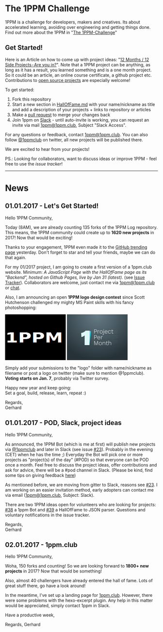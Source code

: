 # The 1PPM Challenge

1PPM is a challenge for developers, makers and creatives. Its about accelerated learning, avoiding over engineering and getting things done. Find out more about the 1PPM in "[The 1PPM-Challenge](https://medium.com/1ppm/the-1ppm-challenge-eaed5df0ef5a#.oejtaqmy0)"

## Get Started!

Here is an Article on how to come up with project ideas: "[12 Months / 12 Side Projects - Are you in?](https://medium.com/@gerji/12-months-12-side-projects-are-you-in-c395dbcd648e#.qle34253j)". Note that a 1PPM project can be anything, as long as it has a result, you learned something and is a one month project. So it could be an article, an online course certificate, a github project etc. Contributions to [open source projects](https://github.com/FreeCodeCamp/how-to-contribute-to-open-source)  are especially welcome!


To get started:

1. Fork this repository
2. Start a new section in [HallOfFame.md](HallOfFame.md) with your name/nickname as title and add a description of your projects + links to repository or articles  
3. Make a [pull request](http://kbroman.org/github_tutorial/pages/fork.html) to merge your changes back
4. Join 1ppm on [Slack](https://1ppmclub.slack.com) - until auto-invite is working, you can request an invite via mail [1ppm@1ppm.club](mailto:1ppm@1ppm.club), Subject "Slack Access".

For any questions or feedback, contact [1ppm@1ppm.club](mailto:1ppm@1ppm.club). You can also follow [@1ppmclub](https://twitter.com/1ppmclub) on twitter, all new projects will be published there.

We are excited to hear from your projects!

PS.: Looking for collaborators, want to discuss ideas or improve 1PPM - feel free to use the *issue tracker*!

---
# News

## 01.01.2017 - Let's Get Started!

Hello 1PPM Community,

Today (8AM), we are already counting 135 forks of the 1PPM Log repository. This means, the 1PPM community could create up to **1620 new projects** in 2017! Now that would be exciting!

Thanks to your engagement, 1PPM even made it to the [GitHub trending page](https://github.com/trending) yesterday. Don't forget to star and tell your friends, maybe we can do that again.

For my 01/2017 project, I am going to create a first version of a 1ppm.club website. Minimum: *A JavaScript Page with the HallOfFame page as its "Backend", hosted on Github Pages, live by Jan 31 (latest).* (see [Issue Tracker](https://github.com/1ppm/1ppmLog/issues/9)). Collaborators are welcome, just contact me via [1ppm@1ppm.club](mailto:1ppm@1ppm.club) or [chat]((https://gitter.im/1ppm/challenge)).

Also, I am announcing an open **1PPM logo design contest** since Scott Hutchenson challenged my mighty MS Paint skills with his fancy photoshopping:

<img src="logo/1PPM_Logo.png" width="200" height="150" />
<img src="logo/scott_hutchensen.jpg" width="200" height="150" />

Simply add your submissions to the "logo" folder with name/nickname as filename or post a logo on twitter (make sure to mention @1ppmclub). **Voting starts on Jan. 7**, probably via Twitter survey.

Happy new year and keep going:  
Set a goal, build, release, learn, repeat :)

Regards,  
Gerhard

## 01.01.2017 - POD, Slack, project ideas

Hello 1PPM Community,

 As announced, the 1PPM Bot (which is me at first) will publish new projects via [@1ppmclub](https://twitter.com/1ppmclub) and later in Slack (see issue [#23](https://github.com/1ppm/1ppmLog/issues/23)). Probably in the evening (CET) when he has the time ;) Everyday the Bot will pick one or more projects as "project(s) of the day" (#POD) so that everyone can be POD once a month. Feel free to discuss the project ideas, offer contributions and ask for advice, there will be a #pod channel in Slack. (Please be kind, find some tips on giving feedback [here](https://www.roberthalf.com/creativegroup/blog/7-tips-on-giving-feedback-to-employees))

 As mentioned before, we are moving from gitter to Slack, reasons see [#23](https://github.com/1ppm/1ppmLog/issues/23). I am working on an easier invitation method, early adopters can contact me via email ([1ppm@1ppm.club](mailto:1ppm@1ppm.club), Subject: Slack).

There are two 1PPM ideas open for volunteers who are  looking for projects: [#38](https://github.com/1ppm/1ppmLog/issues/38) a 1ppm Bot and [#39](https://github.com/1ppm/1ppmLog/issues/39) a HallOfFame to JSON parser. Questions and voluntary notifications in the issue tracker.

Regards,  
Gerhard

## 02.01.2017 - 1ppm.club

Hello 1PPM Community,

Woha, 150 forks and counting! So we are looking forward to **1800+ new projects** in 2017? Now that would be something!

Also, almost 40 challengers have already entered the hall of fame. Lots of great stuff there, go have a look around!

In the meantime, I've set up a landing page for [1ppm.club](http://1ppm.club). However, there were some problems with the hexo-excerpt plugin. Any help in this matter would be appreciated, simply contact 1ppm in Slack.

Have a productive week,

Regards,
Gerhard
